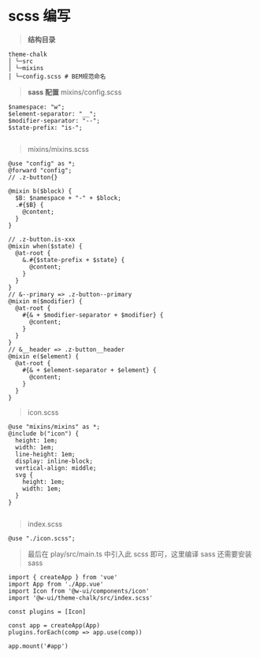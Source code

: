 # scss 编写

> **结构⽬录**

```
theme-chalk
│ └─src
│ └─mixins
│ └─config.scss # BEM规范命名

```

> **sass 配置**
> mixins/config.scss

```
$namespace: "w";
$element-separator: "__";
$modifier-separator: "--";
$state-prefix: "is-";


```

> mixins/mixins.scss

```
@use "config" as *;
@forward "config";
// .z-button{}

@mixin b($block) {
  $B: $namespace + "-" + $block;
  .#{$B} {
    @content;
  }
}

// .z-button.is-xxx
@mixin when($state) {
  @at-root {
    &.#{$state-prefix + $state} {
      @content;
    }
  }
}
// &--primary => .z-button--primary
@mixin m($modifier) {
  @at-root {
    #{& + $modifier-separator + $modifier} {
      @content;
    }
  }
}
// &__header => .z-button__header
@mixin e($element) {
  @at-root {
    #{& + $element-separator + $element} {
      @content;
    }
  }
}

```

> icon.scss

```
@use "mixins/mixins" as *;
@include b("icon") {
  height: 1em;
  width: 1em;
  line-height: 1em;
  display: inline-block;
  vertical-align: middle;
  svg {
    height: 1em;
    width: 1em;
  }
}


```

> index.scss

```
@use "./icon.scss";

```

> 最后在 play/src/main.ts 中引⼊此 scss 即可，这⾥编译 sass 还需要安装 sass

```
import { createApp } from 'vue'
import App from './App.vue'
import Icon from '@w-ui/components/icon'
import '@w-ui/theme-chalk/src/index.scss'

const plugins = [Icon]

const app = createApp(App)
plugins.forEach(comp => app.use(comp))

app.mount('#app')


```
